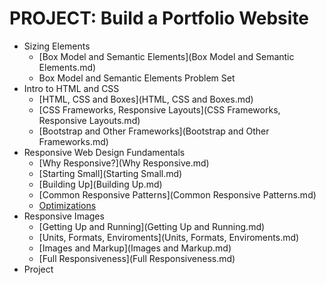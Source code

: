 # PROJECT: Build a Portfolio Website

* Sizing Elements
    - [Box Model and Semantic Elements](Box Model and Semantic Elements.md)
    - Box Model and Semantic Elements Problem Set
* Intro to HTML and CSS
    - [HTML, CSS and Boxes](HTML, CSS and Boxes.md)
    - [CSS Frameworks, Responsive Layouts](CSS Frameworks, Responsive Layouts.md)
    - [Bootstrap and Other Frameworks](Bootstrap and Other Frameworks.md)
* Responsive Web Design Fundamentals
    - [Why Responsive?](Why Responsive.md)
    - [Starting Small](Starting Small.md)
    - [Building Up](Building Up.md)
    - [Common Responsive Patterns](Common Responsive Patterns.md)
    - [Optimizations](Optimizations.md)
* Responsive Images
    - [Getting Up and Running](Getting Up and Running.md)
    - [Units, Formats, Enviroments](Units, Formats, Enviroments.md)
    - [Images and Markup](Images and Markup.md)
    - [Full Responsiveness](Full Responsiveness.md)
* Project